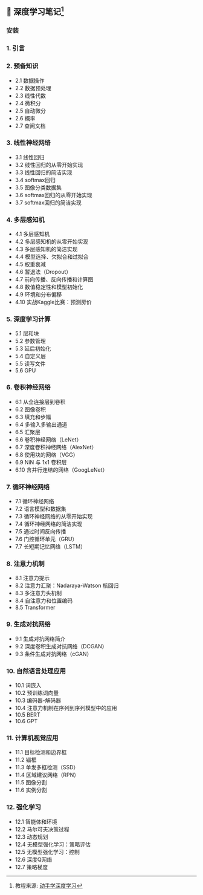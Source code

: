 ## :watermelon: 深度学习笔记[^1]

### 安装

### 1. 引言

### 2. 预备知识

- 2.1 数据操作
- 2.2 数据预处理
- 2.3 线性代数
- 2.4 微积分
- 2.5 自动微分
- 2.6 概率
- 2.7 查阅文档

### 3. 线性神经网络
- 3.1 线性回归
- 3.2 线性回归的从零开始实现
- 3.3 线性回归的简洁实现
- 3.4 softmax回归
- 3.5 图像分类数据集
- 3.6 softmax回归的从零开始实现
- 3.7 softmax回归的简洁实现

### 4. 多层感知机
- 4.1 多层感知机
- 4.2 多层感知机的从零开始实现
- 4.3 多层感知机的简洁实现
- 4.4 模型选择、欠拟合和过拟合
- 4.5 权重衰减
- 4.6 暂退法（Dropout）
- 4.7 前向传播、反向传播和计算图
- 4.8 数值稳定性和模型初始化
- 4.9 环境和分布偏移
- 4.10 实战Kaggle比赛：预测房价

### 5. 深度学习计算
- 5.1 层和块
- 5.2 参数管理
- 5.3 延后初始化
- 5.4 自定义层
- 5.5 读写文件
- 5.6 GPU

### 6. 卷积神经网络
- 6.1 从全连接层到卷积
- 6.2 图像卷积
- 6.3 填充和步幅
- 6.4 多输入多输出通道
- 6.5 汇聚层
- 6.6 卷积神经网络（LeNet）
- 6.7 深度卷积神经网络（AlexNet）
- 6.8 使用块的网络（VGG）
- 6.9 NiN 与 1x1 卷积层
- 6.10 含并行连结的网络（GoogLeNet）

### 7. 循环神经网络
- 7.1 循环神经网络
- 7.2 语言模型和数据集
- 7.3 循环神经网络的从零开始实现
- 7.4 循环神经网络的简洁实现
- 7.5 通过时间反向传播
- 7.6 门控循环单元（GRU）
- 7.7 长短期记忆网络（LSTM）

### 8. 注意力机制
- 8.1 注意力提示
- 8.2 注意力汇聚：Nadaraya-Watson 核回归
- 8.3 多注意力头机制
- 8.4 自注意力和位置编码
- 8.5 Transformer

### 9. 生成对抗网络
- 9.1 生成对抗网络简介
- 9.2 深度卷积生成对抗网络（DCGAN）
- 9.3 条件生成对抗网络（cGAN）

### 10. 自然语言处理应用
- 10.1 词嵌入
- 10.2 预训练词向量
- 10.3 编码器-解码器
- 10.4 注意力机制在序列到序列模型中的应用
- 10.5 BERT
- 10.6 GPT

### 11. 计算机视觉应用
- 11.1 目标检测和边界框
- 11.2 锚框
- 11.3 单发多框检测（SSD）
- 11.4 区域建议网络（RPN）
- 11.5 图像分割
- 11.6 实例分割

### 12. 强化学习
- 12.1 智能体和环境
- 12.2 马尔可夫决策过程
- 12.3 动态规划
- 12.4 无模型强化学习：策略评估
- 12.5 无模型强化学习：控制
- 12.6 深度Q网络
- 12.7 策略梯度 

[^1]: 教程来源: [动手学深度学习](https://zh.d2l.ai/)